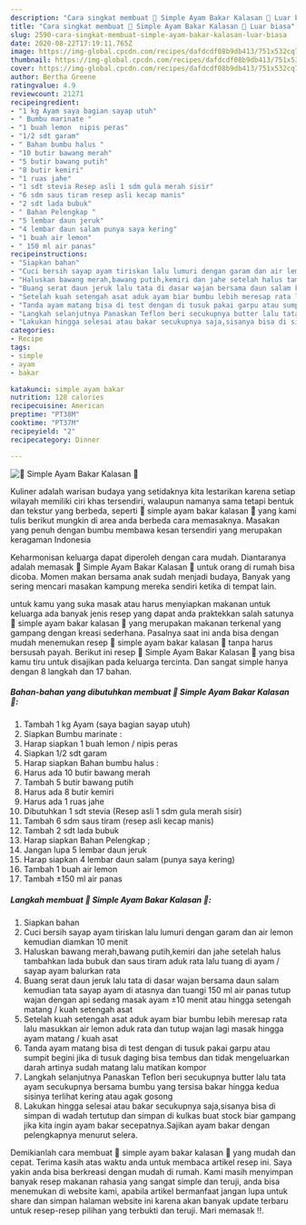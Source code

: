 ```yaml
---
description: "Cara singkat membuat 🍗 Simple Ayam Bakar Kalasan 🍗 Luar biasa"
title: "Cara singkat membuat 🍗 Simple Ayam Bakar Kalasan 🍗 Luar biasa"
slug: 2590-cara-singkat-membuat-simple-ayam-bakar-kalasan-luar-biasa
date: 2020-08-22T17:19:11.765Z
image: https://img-global.cpcdn.com/recipes/dafdcdf08b9db413/751x532cq70/🍗-simple-ayam-bakar-kalasan-🍗-foto-resep-utama.jpg
thumbnail: https://img-global.cpcdn.com/recipes/dafdcdf08b9db413/751x532cq70/🍗-simple-ayam-bakar-kalasan-🍗-foto-resep-utama.jpg
cover: https://img-global.cpcdn.com/recipes/dafdcdf08b9db413/751x532cq70/🍗-simple-ayam-bakar-kalasan-🍗-foto-resep-utama.jpg
author: Bertha Greene
ratingvalue: 4.9
reviewcount: 21271
recipeingredient:
- "1 kg Ayam saya bagian sayap utuh"
- " Bumbu marinate "
- "1 buah lemon  nipis peras"
- "1/2 sdt garam"
- " Bahan bumbu halus "
- "10 butir bawang merah"
- "5 butir bawang putih"
- "8 butir kemiri"
- "1 ruas jahe"
- "1 sdt stevia Resep asli 1 sdm gula merah sisir"
- "6 sdm saus tiram resep asli kecap manis"
- "2 sdt lada bubuk"
- " Bahan Pelengkap "
- "5 lembar daun jeruk"
- "4 lembar daun salam punya saya kering"
- "1 buah air lemon"
- " 150 ml air panas"
recipeinstructions:
- "Siapkan bahan"
- "Cuci bersih sayap ayam tiriskan lalu lumuri dengan garam dan air lemon kemudian diamkan 10 menit"
- "Haluskan bawang merah,bawang putih,kemiri dan jahe setelah halus tambahkan lada bubuk dan saus tiram aduk rata lalu tuang di ayam / sayap ayam balurkan rata"
- "Buang serat daun jeruk lalu tata di dasar wajan bersama daun salam kemudian tata sayap ayam di atasnya dan tuangi 150 ml air panas tutup wajan dengan api sedang masak ayam ±10 menit atau hingga setengah matang / kuah setengah asat"
- "Setelah kuah setengah asat aduk ayam biar bumbu lebih meresap rata lalu masukkan air lemon aduk rata dan tutup wajan lagi masak hingga ayam matang / kuah asat"
- "Tanda ayam matang bisa di test dengan di tusuk pakai garpu atau sumpit begini jika di tusuk daging bisa tembus dan tidak mengeluarkan darah artinya sudah matang lalu matikan kompor"
- "Langkah selanjutnya Panaskan Teflon beri secukupnya butter lalu tata ayam secukupnya bersama bumbu yang tersisa bakar hingga kedua sisinya terlihat kering atau agak gosong"
- "Lakukan hingga selesai atau bakar secukupnya saja,sisanya bisa di simpan di wadah tertutup dan simpan di kulkas buat stock biar gampang jika kita ingin ayam bakar secepatnya.Sajikan ayam bakar dengan pelengkapnya menurut selera."
categories:
- Recipe
tags:
- simple
- ayam
- bakar

katakunci: simple ayam bakar 
nutrition: 128 calories
recipecuisine: American
preptime: "PT38M"
cooktime: "PT37M"
recipeyield: "2"
recipecategory: Dinner

---
```



![🍗 Simple Ayam Bakar Kalasan 🍗](https://img-global.cpcdn.com/recipes/dafdcdf08b9db413/751x532cq70/🍗-simple-ayam-bakar-kalasan-🍗-foto-resep-utama.jpg)

Kuliner adalah warisan budaya yang setidaknya kita lestarikan karena setiap wilayah memiliki ciri khas tersendiri, walaupun namanya sama tetapi bentuk dan tekstur yang berbeda, seperti 🍗 simple ayam bakar kalasan 🍗 yang kami tulis berikut mungkin di area anda berbeda cara memasaknya. Masakan yang penuh dengan bumbu membawa kesan tersendiri yang merupakan keragaman Indonesia

Keharmonisan keluarga dapat diperoleh dengan cara mudah. Diantaranya adalah memasak 🍗 Simple Ayam Bakar Kalasan 🍗 untuk orang di rumah bisa dicoba. Momen makan bersama anak sudah menjadi budaya, Banyak yang sering mencari masakan kampung mereka sendiri ketika di tempat lain.



untuk kamu yang suka masak atau harus menyiapkan makanan untuk keluarga ada banyak jenis resep yang dapat anda praktekkan salah satunya 🍗 simple ayam bakar kalasan 🍗 yang merupakan makanan terkenal yang gampang dengan kreasi sederhana. Pasalnya saat ini anda bisa dengan mudah menemukan resep 🍗 simple ayam bakar kalasan 🍗 tanpa harus bersusah payah.
Berikut ini resep 🍗 Simple Ayam Bakar Kalasan 🍗 yang bisa kamu tiru untuk disajikan pada keluarga tercinta. Dan sangat simple hanya dengan 8 langkah dan 17 bahan.


<!--inarticleads1-->

##### Bahan-bahan yang dibutuhkan membuat 🍗 Simple Ayam Bakar Kalasan 🍗:

1. Tambah 1 kg Ayam (saya bagian sayap utuh)
1. Siapkan  Bumbu marinate :
1. Harap siapkan 1 buah lemon / nipis peras
1. Siapkan 1/2 sdt garam
1. Harap siapkan  Bahan bumbu halus :
1. Harus ada 10 butir bawang merah
1. Tambah 5 butir bawang putih
1. Harus ada 8 butir kemiri
1. Harus ada 1 ruas jahe
1. Dibutuhkan 1 sdt stevia (Resep asli 1 sdm gula merah sisir)
1. Tambah 6 sdm saus tiram (resep asli kecap manis)
1. Tambah 2 sdt lada bubuk
1. Harap siapkan  Bahan Pelengkap ;
1. Jangan lupa 5 lembar daun jeruk
1. Harap siapkan 4 lembar daun salam (punya saya kering)
1. Tambah 1 buah air lemon
1. Tambah  ±150 ml air panas




<!--inarticleads2-->

##### Langkah membuat  🍗 Simple Ayam Bakar Kalasan 🍗:

1. Siapkan bahan
1. Cuci bersih sayap ayam tiriskan lalu lumuri dengan garam dan air lemon kemudian diamkan 10 menit
1. Haluskan bawang merah,bawang putih,kemiri dan jahe setelah halus tambahkan lada bubuk dan saus tiram aduk rata lalu tuang di ayam / sayap ayam balurkan rata
1. Buang serat daun jeruk lalu tata di dasar wajan bersama daun salam kemudian tata sayap ayam di atasnya dan tuangi 150 ml air panas tutup wajan dengan api sedang masak ayam ±10 menit atau hingga setengah matang / kuah setengah asat
1. Setelah kuah setengah asat aduk ayam biar bumbu lebih meresap rata lalu masukkan air lemon aduk rata dan tutup wajan lagi masak hingga ayam matang / kuah asat
1. Tanda ayam matang bisa di test dengan di tusuk pakai garpu atau sumpit begini jika di tusuk daging bisa tembus dan tidak mengeluarkan darah artinya sudah matang lalu matikan kompor
1. Langkah selanjutnya Panaskan Teflon beri secukupnya butter lalu tata ayam secukupnya bersama bumbu yang tersisa bakar hingga kedua sisinya terlihat kering atau agak gosong
1. Lakukan hingga selesai atau bakar secukupnya saja,sisanya bisa di simpan di wadah tertutup dan simpan di kulkas buat stock biar gampang jika kita ingin ayam bakar secepatnya.Sajikan ayam bakar dengan pelengkapnya menurut selera.




Demikianlah cara membuat 🍗 simple ayam bakar kalasan 🍗 yang mudah dan cepat. Terima kasih atas waktu anda untuk membaca artikel resep ini. Saya yakin anda bisa berkreasi dengan mudah di rumah. Kami masih menyimpan banyak resep makanan rahasia yang sangat simple dan teruji, anda bisa menemukan di website kami, apabila artikel bermanfaat jangan lupa untuk share dan simpan halaman website ini karena akan banyak update terbaru untuk resep-resep pilihan yang terbukti dan teruji. Mari memasak !!. 
